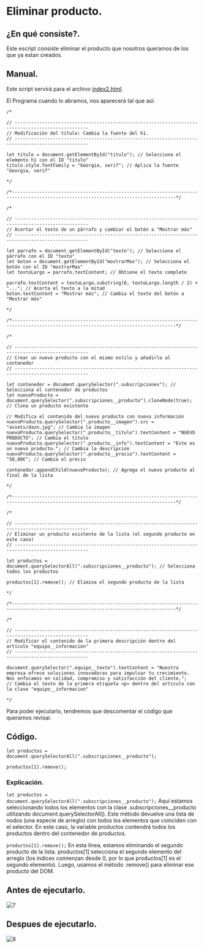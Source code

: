 # Eliminar producto.

## ¿En qué consiste?.
Este escript consiste eliminar el producto que nosotros queramos de los que ya estan creados.

## Manual.
Este script servirá para el archivo [index2.html](https://github.com/erneupa/CodesFLY/blob/main/index2.html).

El Programa cuando lo abramos, nos aparecerá tal que así:
```
/*

// -------------------------------------------------------------------------------------------------
// Modificación del título: Cambia la fuente del h1.
// -------------------------------------------------------------------------------------------------

let titulo = document.getElementById("titulo"); // Selecciona el elemento h1 con el ID "titulo"
titulo.style.fontFamily = "Georgia, serif"; // Aplica la fuente "Georgia, serif"

*/

/*----------------------------------------------------------------------------------------------------------------------------------*/

/*

// -------------------------------------------------------------------------------------------------
// Acortar el texto de un párrafo y cambiar el botón a "Mostrar más"
// -------------------------------------------------------------------------------------------------

let parrafo = document.getElementById("texto"); // Selecciona el párrafo con el ID "texto"
let boton = document.getElementById("mostrarMas"); // Selecciona el botón con el ID "mostrarMas"
let textoLargo = parrafo.textContent; // Obtiene el texto completo 

parrafo.textContent = textoLargo.substring(0, textoLargo.length / 2) + "..."; // Acorta el texto a la mitad
boton.textContent = "Mostrar más"; // Cambia el texto del botón a "Mostrar más"

*/

/*----------------------------------------------------------------------------------------------------------------------------------*/

/*

// -------------------------------------------------------------------------------------------------
// Crear un nuevo producto con el mismo estilo y añadirlo al contenedor
// -------------------------------------------------------------------------------------------------

let contenedor = document.querySelector(".subscripciones"); // Selecciona el contenedor de productos
let nuevoProducto = document.querySelector(".subscripciones__producto").cloneNode(true); // Clona un producto existente

// Modifica el contenido del nuevo producto con nueva información
nuevoProducto.querySelector(".producto__imagen").src = "assets/dazn.jpg"; // Cambia la imagen
nuevoProducto.querySelector(".producto__titulo").textContent = "NUEVO PRODUCTO"; // Cambia el título
nuevoProducto.querySelector(".producto__info").textContent = "Este es un nuevo producto."; // Cambia la descripción
nuevoProducto.querySelector(".producto__precio").textContent = "50,00€"; // Cambia el precio

contenedor.appendChild(nuevoProducto); // Agrega el nuevo producto al final de la lista

*/

/*----------------------------------------------------------------------------------------------------------------------------------*/

/*

// -------------------------------------------------------------------------------------------------
// Eliminar un producto existente de la lista (el segundo producto en este caso)
// -------------------------------------------------------------------------------------------------

let productos = document.querySelectorAll(".subscripciones__producto"); // Selecciona todos los productos

productos[1].remove(); // Elimina el segundo producto de la lista

*/

/*----------------------------------------------------------------------------------------------------------------------------------*/

/*

// -------------------------------------------------------------------------------------------------
// Modificar el contenido de la primera descripción dentro del artículo "equipo__informacion"
// -------------------------------------------------------------------------------------------------

document.querySelector(".equipo__texto").textContent = "Nuestra empresa ofrece soluciones innovadoras para impulsar tu crecimiento. Nos enfocamos en calidad, compromiso y satisfacción del cliente."; 
// Cambia el texto de la primera etiqueta <p> dentro del artículo con la clase "equipo__informacion"

*/
```

Para poder ejecutarlo, tendremos que descomentar el código que queramos revisar.

## Código.
```
let productos = document.querySelectorAll(".subscripciones__producto");

productos[1].remove();

```

### Explicación.
```let productos = document.querySelectorAll(".subscripciones__producto");``` Aquí estamos seleccionando todos los elementos con la clase .subscripciones__producto utilizando document.querySelectorAll(). Este método devuelve una lista de nodos (una especie de arreglo) con todos los elementos que coinciden con el selector. En este caso, la variable productos contendrá todos los productos dentro del contenedor de productos.

```productos[1].remove();``` En esta línea, estamos eliminando el segundo producto de la lista. productos[1] selecciona el segundo elemento del arreglo (los índices comienzan desde 0, por lo que productos[1] es el segundo elemento). Luego, usamos el método .remove() para eliminar ese producto del DOM.

## Antes de ejecutarlo.
![7](/js/Explicaciones/assets/7.png)

## Despues de ejecutarlo.
![8](/js/Explicaciones/assets/8.png)
